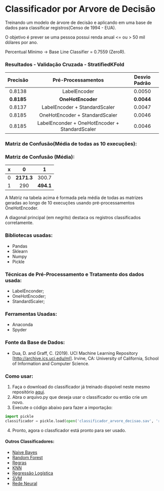 # Classificador por Arvore de Decisão

Treinando um modelo de árvore de decisão e aplicando em uma base de dados para classificar registros(Censo de 1994 - EUA).

O objetivo é prever se uma pessoa possui renda anual <= ou > 50 mil dólares por ano.

Percentual Mínimo -> Base Line Classifier = 0.7559 (ZeroR).

### Resultados - Validação Cruzada - StratifiedKFold
**Precisão** | **Pré-Processamentos** | **Desvio Padrão**
| :------: | :------: | :------: |
0.8138 | LabelEncoder | 0.0050
**0.8185** | **OneHotEncoder** | **0.0044**
0.8137 | LabelEncoder + StandardScaler | 0.0047
0.8185 | OneHotEncoder + StandardScaler | 0.0046
0.8185 | LabelEnconder + OneHotEncoder + StandardScaler | 0.0046

### Matriz de Confusão(Média de todas as 10 execuções):
### Matriz de Confusão (Média):
x | **0** | **1**
| :------: | :------: | :------: |
0 | **2171.3** | 300.7
1 | 290 | **494.1**

A Matriz na tabela acima é formada pela média de todas as matrizes geradas ao longo de 10 execuções usando pré-processamentos OneHotEncoder.

A diagonal principal (em negrito) destaca os registros classificados corretamente.


### Bibliotecas usadas:
- Pandas
- Sklearn
- Numpy
- Pickle

### Técnicas de Pré-Processamento e Tratamento dos dados usada:
- LabelEnconder;
- OneHotEncoder;
- StandardScaler;

### Ferramentas Usadas:
- Anaconda
- Spyder

### Fonte da Base de Dados: 
- Dua, D. and Graff, C. (2019). UCI Machine Learning Repository [http://archive.ics.uci.edu/ml]. Irvine, CA: University of California, School of Information and Computer Science.

### Como usar:
1. Faça o download do classificador já treinado dispoível neste mesmo repositório [aqui](https://github.com/juliomrodrigues/Arvore-de-Decisao/blob/main/classificador_arvore_decisao.sav).
2. Abra o arquivo.py que deseja usar o classificador ou então crie um novo.
3. Execute o código abaixo para fazer a importação:
~~~~python
import pickle
classificador = pickle.load(open('classificador_arvore_decisao.sav', 'rb'))
~~~~~
4. Pronto, agora o classficador está pronto para ser usado.

#### Outros Classificadores:
- [Naive Bayes](https://github.com/juliomrodrigues/Classificador-Naive-Bayes)
- [Random Forest](https://github.com/juliomrodrigues/Random-Forest-Classificador)
- [Regras](https://github.com/juliomrodrigues/Classificador-Regras)
- [KNN](https://github.com/juliomrodrigues/Classificador-KNN)
- [Regressão Logística](https://github.com/juliomrodrigues/Regressao-Logistica-Classificador)
- [SVM](https://github.com/juliomrodrigues/Classificador-SVM)
- [Rede Neural](https://github.com/juliomrodrigues/Classificador-Rede-Neural)
